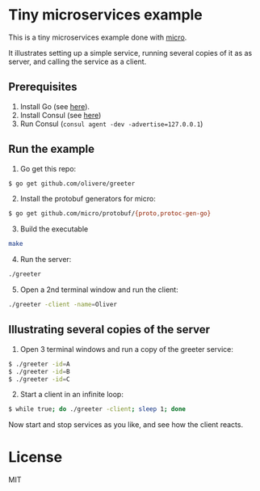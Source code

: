 # Tiny microservices example

This is a tiny microservices example done with [micro](https://github.com/micro).

It illustrates setting up a simple service, running several copies of it as
as server, and calling the service as a client.

## Prerequisites

1. Install Go (see [here](https://golang.org/)).
2. Install Consul (see [here](https://www.consul.io/intro/getting-started/install.html))
3. Run Consul (`consul agent -dev -advertise=127.0.0.1`)

## Run the example

1. Go get this repo:

```sh
$ go get github.com/olivere/greeter
```

2. Install the protobuf generators for micro:

```sh
$ go get github.com/micro/protobuf/{proto,protoc-gen-go}
```

3. Build the executable

```sh
make
```

4. Run the server:

```sh
./greeter
```

5. Open a 2nd terminal window and run the client:

```sh
./greeter -client -name=Oliver
```

## Illustrating several copies of the server

1. Open 3 terminal windows and run a copy of the greeter service:

```sh
$ ./greeter -id=A
$ ./greeter -id=B
$ ./greeter -id=C
```

2. Start a client in an infinite loop:

```sh
$ while true; do ./greeter -client; sleep 1; done
```

Now start and stop services as you like, and see how the client reacts.

# License

MIT
